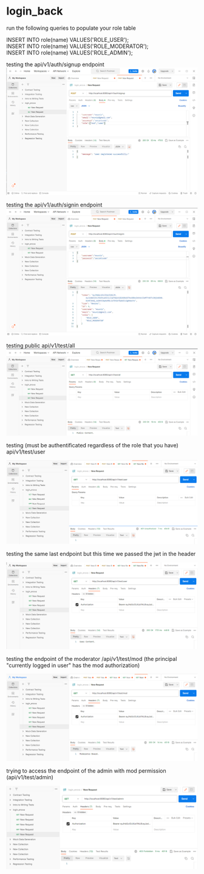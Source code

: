 # login_back
run the following queries to populate your role table

INSERT INTO role(name) VALUES('ROLE_USER'); </br>
INSERT INTO role(name) VALUES('ROLE_MODERATOR'); </br>
INSERT INTO role(name) VALUES('ROLE_ADMIN'); </br>

testing the api/v1/auth/signup endpoint
![img.png](readmeImages/img.png)

testing the api/v1/auth/signin endpoint
![img_1.png](readmeImages/img_1.png)

testing public api/v1/test/all 
![img_2.png](readmeImages/img_2.png)

testing (must be authentificated regardless of the role that you have) api/v1/test/user

![img_3.png](readmeImages/img_3.png)

testing the same last endpoint but this time we passed the jwt in the header 

![img_4.png](readmeImages/img_4.png)

testing the endpoint of the moderator /api/v1/test/mod (the principal "currently logged in user" has the mod authorization)

![img_5.png](readmeImages/img_5.png)

trying to access the endpoint of the admin with mod permission (api/v1/test/admin)

![img_6.png](readmeImages/img_6.png)

